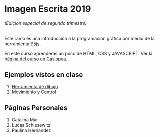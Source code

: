 # Imagen Escrita 2019
###### (Edición especial de segundo trimestre)

Este ramo es una introducción a la programación gráfica por medio de la herramienta [P5js](http://p5js.org).

En este curso aprenderás un poco de HTML, CSS y JAVASCRIPT. Ver la [página del curso en Casiopea](https://wiki.ead.pucv.cl/Imagen_Escrita_2019_T2).


## Ejemplos vistos en clase
1. [Herramienta de dibujo](https://hspencer.github.io/IE2019/class-01/)
2. [Movimiento y Control](https://hspencer.github.io/IE2019/class-02/)

## Páginas Personales
1. Catalina Mar
2. Lucas Schiesewitz
3. Paulina Hernandez
